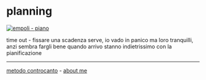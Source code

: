 # planning  

[![](https://live.staticflickr.com/65535/51793231159_9f613074d7_c.jpg "empoli - piano")](https://flic.kr/s/aHBqjzwAJ2)   

time out - fissare una scadenza serve, io vado in panico ma loro tranquilli, anzi sembra fargli bene
quando arrivo stanno indietrissimo con la pianificazione

---   
[metodo controcanto](https://cacioman.github.io/controcanto000.html) - [about me](https://about.me/cacioman) 
